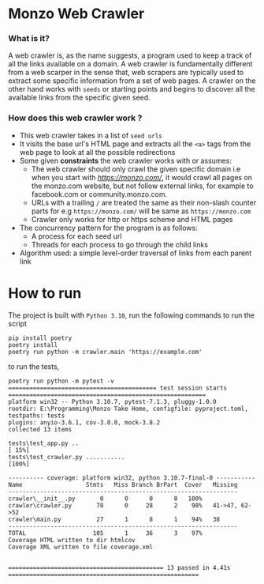Monzo Web Crawler
==========

### What is it?
A web crawler is, as the name suggests, a program used to keep a track of all the links available on a domain. A web crawler is fundamentally different from a web scarper in the sense that, web scrapers are typically used to extract some specific information from a set of web pages. A crawler on the other hand works with `seeds` or starting points and begins to discover all the available links from the specific given seed.

### How does **this** web crawler work ?
- This web crawler takes in a list of `seed urls` 
- It visits the base url's HTML page and extracts all the `<a>` tags from the web page to look at all the possible redirections
- Some given **constraints** the web crawler works with or assumes:
  - The web crawler should only crawl the given specific domain i.e when you start with *https://monzo.com/*, it would crawl all pages on the monzo.com website, but not follow external links, for example to facebook.com or community.monzo.com.
  - URLs with a trailing `/` are treated the same as their non-slash counter parts for e.g `https://monzo.com/` will be same as `https://monzo.com`
  - Crawler only works for http or https scheme and HTML pages 
- The concurrency pattern for the program is as follows:
  - A process for each seed url
  - Threads for each process to go through the child links
- Algorithm used: a simple level-order traversal of links from each parent link

How to run
============

The project is built with `Python 3.10`, run the following commands to run the script

    pip install poetry
    poetry install 
    poetry run python -m crawler.main 'https://example.com'

to run the tests,
    
    poetry run python -m pytest -v
    ========================================== test session starts ========================================================
    platform win32 -- Python 3.10.7, pytest-7.1.3, pluggy-1.0.0
    rootdir: E:\Programming\Monzo Take Home, configfile: pyproject.toml, testpaths: tests
    plugins: anyio-3.6.1, cov-3.0.0, mock-3.8.2
    collected 13 items

    tests\test_app.py ..                                                                                              [ 15%]
    tests\test_crawler.py ...........                                                                                 [100%]

    ---------- coverage: platform win32, python 3.10.7-final-0 -----------
    Name                  Stmts   Miss Branch BrPart  Cover   Missing
    -----------------------------------------------------------------
    crawler\__init__.py       0      0      0      0   100%
    crawler\crawler.py       78      0     28      2    98%   41->47, 62->52
    crawler\main.py          27      1      8      1    94%   38
    -----------------------------------------------------------------
    TOTAL                   105      1     36      3    97%
    Coverage HTML written to dir htmlcov
    Coverage XML written to file coverage.xml


    ============================================ 13 passed in 4.41s ====================================================== 